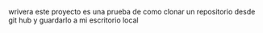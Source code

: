 wrivera 
este proyecto es una prueba de como clonar un repositorio desde git hub y guardarlo a mi escritorio local